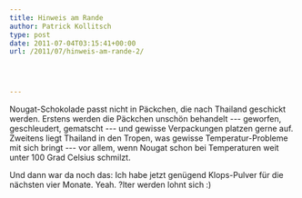 ```yaml
---
title: Hinweis am Rande
author: Patrick Kollitsch
type: post
date: 2011-07-04T03:15:41+00:00
url: /2011/07/hinweis-am-rande-2/




---
```

Nougat-Schokolade passt nicht in Päckchen, die nach Thailand geschickt werden. Erstens werden die Päckchen unschön behandelt --- geworfen, geschleudert, gematscht --- und gewisse Verpackungen platzen gerne auf. Zweitens liegt Thailand in den Tropen, was gewisse Temperatur-Probleme mit sich bringt --- vor allem, wenn Nougat schon bei Temperaturen weit unter 100 Grad Celsius schmilzt. 

Und dann war da noch das: Ich habe jetzt genügend Klops-Pulver für die nächsten vier Monate. Yeah. ?lter werden lohnt sich :)